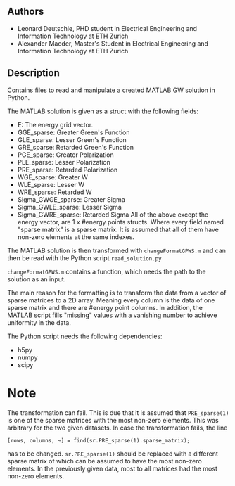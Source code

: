 ## Authors
- Leonard Deutschle, PHD student in Electrical Engineering and Information Technology at ETH Zurich
- Alexander Maeder, Master's Student in Electrical Engineering and Information Technology at ETH Zurich
## Description
Contains files to read and manipulate a created MATLAB GW solution in Python.

The MATLAB solution is given as a struct with the following fields:
- E: The energy grid vector. 
- GGE_sparse: Greater Green's Function
- GLE_sparse: Lesser Green's Function
- GRE_sparse: Retarded Green's Function
- PGE_sparse: Greater Polarization
- PLE_sparse: Lesser Polarization
- PRE_sparse: Retarded Polarization
- WGE_sparse: Greater W
- WLE_sparse: Lesser W
- WRE_sparse: Retarded W
- Sigma_GWGE_sparse: Greater Sigma
- Sigma_GWLE_sparse: Lesser Sigma
- Sigma_GWRE_sparse: Retarded Sigma
All of the above except the energy vector, are 1 x #energy points structs. 
Where every field named "sparse matrix" is a sparse matrix.
It is assumed that all of them have non-zero elements at the same indexes.

The MATLAB solution is then transformed with `changeFormatGPWS.m`
and can then be read with the Python script `read_solution.py`

`changeFormatGPWS.m` contains a function, which needs the path to the solution as an input.

The main reason for the formatting is to transform the data from a vector of sparse matrices
to a 2D array. Meaning every column is the data of one sparse matrix and there are #energy point columns.
In addition, the MATLAB script fills "missing" values with a vanishing number to achieve uniformity in the data.

The Python script needs the following dependencies:
- h5py
- numpy
- scipy

# Note
The transformation can fail. This is due that it is assumed that `PRE_sparse(1)` is one 
of the sparse matrices with the most non-zero elements. 
This was arbitrary for the two given datasets.
In case the transformation fails, the line
```
[rows, columns, ~] = find(sr.PRE_sparse(1).sparse_matrix); 
```
has to be changed. `sr.PRE_sparse(1)` should be replaced with a different sparse matrix
of which can be assumed to have the most non-zero elements.
In the previously given data, most to all matrices had the most non-zero elements.
